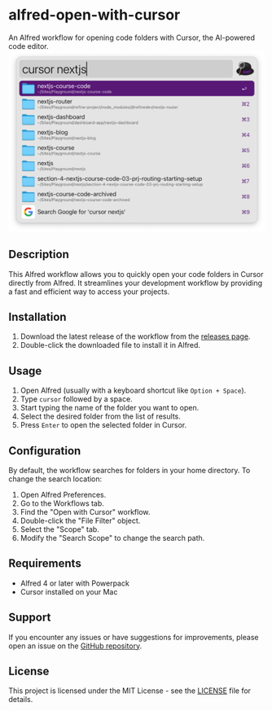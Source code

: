 # alfred-open-with-cursor

An Alfred workflow for opening code folders with Cursor, the AI-powered code editor.
![Alfred Open with Cursor Workflow](alfred-open-with-cursor.png)

## Description

This Alfred workflow allows you to quickly open your code folders in Cursor directly from Alfred. It streamlines your development workflow by providing a fast and efficient way to access your projects.

## Installation

1. Download the latest release of the workflow from the [releases page](https://github.com/yourusername/alfred-open-with-cursor/releases).
2. Double-click the downloaded file to install it in Alfred.

## Usage

1. Open Alfred (usually with a keyboard shortcut like `Option + Space`).
2. Type `cursor` followed by a space.
3. Start typing the name of the folder you want to open.
4. Select the desired folder from the list of results.
5. Press `Enter` to open the selected folder in Cursor.

## Configuration

By default, the workflow searches for folders in your home directory. To change the search location:

1. Open Alfred Preferences.
2. Go to the Workflows tab.
3. Find the "Open with Cursor" workflow.
4. Double-click the "File Filter" object.
5. Select the "Scope" tab.
6. Modify the "Search Scope" to change the search path.

## Requirements

- Alfred 4 or later with Powerpack
- Cursor installed on your Mac

## Support

If you encounter any issues or have suggestions for improvements, please open an issue on the [GitHub repository](https://github.com/yourusername/alfred-open-with-cursor/issues).

## License

This project is licensed under the MIT License - see the [LICENSE](LICENSE) file for details.
